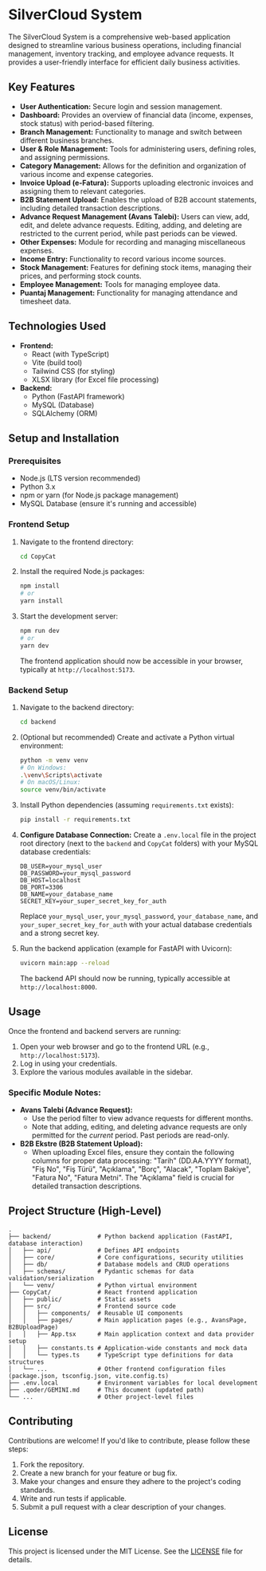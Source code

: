 # SilverCloud System

The SilverCloud System is a comprehensive web-based application designed to streamline various business operations, including financial management, inventory tracking, and employee advance requests. It provides a user-friendly interface for efficient daily business activities.

## Key Features

*   **User Authentication:** Secure login and session management.
*   **Dashboard:** Provides an overview of financial data (income, expenses, stock status) with period-based filtering.
*   **Branch Management:** Functionality to manage and switch between different business branches.
*   **User & Role Management:** Tools for administering users, defining roles, and assigning permissions.
*   **Category Management:** Allows for the definition and organization of various income and expense categories.
*   **Invoice Upload (e-Fatura):** Supports uploading electronic invoices and assigning them to relevant categories.
*   **B2B Statement Upload:** Enables the upload of B2B account statements, including detailed transaction descriptions.
*   **Advance Request Management (Avans Talebi):** Users can view, add, edit, and delete advance requests. Editing, adding, and deleting are restricted to the current period, while past periods can be viewed.
*   **Other Expenses:** Module for recording and managing miscellaneous expenses.
*   **Income Entry:** Functionality to record various income sources.
*   **Stock Management:** Features for defining stock items, managing their prices, and performing stock counts.
*   **Employee Management:** Tools for managing employee data.
*   **Puantaj Management:** Functionality for managing attendance and timesheet data.

## Technologies Used

*   **Frontend:**
    *   React (with TypeScript)
    *   Vite (build tool)
    *   Tailwind CSS (for styling)
    *   XLSX library (for Excel file processing)
*   **Backend:**
    *   Python (FastAPI framework)
    *   MySQL (Database)
    *   SQLAlchemy (ORM)

## Setup and Installation

### Prerequisites

*   Node.js (LTS version recommended)
*   Python 3.x
*   npm or yarn (for Node.js package management)
*   MySQL Database (ensure it's running and accessible)

### Frontend Setup

1.  Navigate to the frontend directory:
    ```bash
    cd CopyCat
    ```
2.  Install the required Node.js packages:
    ```bash
    npm install
    # or
    yarn install
    ```
3.  Start the development server:
    ```bash
    npm run dev
    # or
    yarn dev
    ```
    The frontend application should now be accessible in your browser, typically at `http://localhost:5173`.

### Backend Setup

1.  Navigate to the backend directory:
    ```bash
    cd backend
    ```
2.  (Optional but recommended) Create and activate a Python virtual environment:
    ```bash
    python -m venv venv
    # On Windows:
    .\venv\Scripts\activate
    # On macOS/Linux:
    source venv/bin/activate
    ```
3.  Install Python dependencies (assuming `requirements.txt` exists):
    ```bash
    pip install -r requirements.txt
    ```
4.  **Configure Database Connection:**
    Create a `.env.local` file in the project root directory (next to the `backend` and `CopyCat` folders) with your MySQL database credentials:
    ```
    DB_USER=your_mysql_user
    DB_PASSWORD=your_mysql_password
    DB_HOST=localhost
    DB_PORT=3306
    DB_NAME=your_database_name
    SECRET_KEY=your_super_secret_key_for_auth
    ```
    Replace `your_mysql_user`, `your_mysql_password`, `your_database_name`, and `your_super_secret_key_for_auth` with your actual database credentials and a strong secret key.

5.  Run the backend application (example for FastAPI with Uvicorn):
    ```bash
    uvicorn main:app --reload
    ```
    The backend API should now be running, typically accessible at `http://localhost:8000`.

## Usage

Once the frontend and backend servers are running:

1.  Open your web browser and go to the frontend URL (e.g., `http://localhost:5173`).
2.  Log in using your credentials.
3.  Explore the various modules available in the sidebar.

### Specific Module Notes:

*   **Avans Talebi (Advance Request):**
    *   Use the period filter to view advance requests for different months.
    *   Note that adding, editing, and deleting advance requests are only permitted for the *current* period. Past periods are read-only.
*   **B2B Ekstre (B2B Statement Upload):**
    *   When uploading Excel files, ensure they contain the following columns for proper data processing: "Tarih" (DD.AA.YYYY format), "Fiş No", "Fiş Türü", "Açıklama", "Borç", "Alacak", "Toplam Bakiye", "Fatura No", "Fatura Metni". The "Açıklama" field is crucial for detailed transaction descriptions.

## Project Structure (High-Level)

```
.
├── backend/             # Python backend application (FastAPI, database interaction)
│   ├── api/             # Defines API endpoints
│   ├── core/            # Core configurations, security utilities
│   ├── db/              # Database models and CRUD operations
│   ├── schemas/         # Pydantic schemas for data validation/serialization
│   └── venv/            # Python virtual environment
├── CopyCat/             # React frontend application
│   ├── public/          # Static assets
│   ├── src/             # Frontend source code
│   │   ├── components/  # Reusable UI components
│   │   ├── pages/       # Main application pages (e.g., AvansPage, B2BUploadPage)
│   │   ├── App.tsx      # Main application context and data provider setup
│   │   ├── constants.ts # Application-wide constants and mock data
│   │   └── types.ts     # TypeScript type definitions for data structures
│   └── ...              # Other frontend configuration files (package.json, tsconfig.json, vite.config.ts)
├── .env.local           # Environment variables for local development
├── .qoder/GEMINI.md     # This document (updated path)
└── ...                  # Other project-level files
```

## Contributing

Contributions are welcome! If you'd like to contribute, please follow these steps:
1.  Fork the repository.
2.  Create a new branch for your feature or bug fix.
3.  Make your changes and ensure they adhere to the project's coding standards.
4.  Write and run tests if applicable.
5.  Submit a pull request with a clear description of your changes.

## License

This project is licensed under the MIT License. See the [LICENSE](LICENSE) file for details.